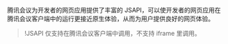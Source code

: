 腾讯会议为开发者的网页应用提供了丰富的 JSAPI，可以使开发者的网页应用在腾讯会议客户端中的运行更接近原生体验，从而为用户提供良好的网页体验。
>!JSAPI 仅支持在腾讯会议客户端中调用，不支持 iframe 里调用。
